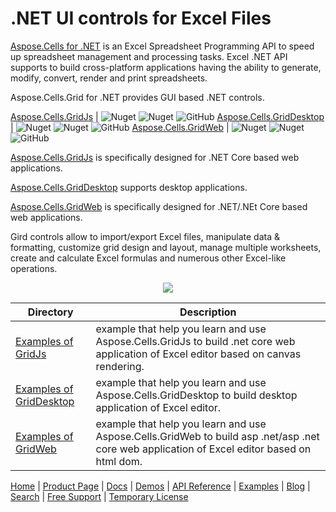 # .NET UI controls for Excel Files

[Aspose.Cells for .NET](https://products.aspose.com/cells/net) is an Excel Spreadsheet Programming API to speed up spreadsheet management and processing tasks. Excel .NET API supports to build cross-platform applications having the ability to generate, modify, convert, render and print spreadsheets.

Aspose.Cells.Grid for .NET  provides GUI based .NET controls.

[Aspose.Cells.GridJs](https://www.nuget.org/packages/Aspose.Cells.GridJs)  |  ![Nuget](https://img.shields.io/nuget/v/Aspose.Cells.GridJs ) ![Nuget](https://img.shields.io/nuget/dt/Aspose.Cells.GridJs ) ![GitHub](https://img.shields.io/github/license/aspose-cells/Aspose.Cells-for-.NET)
[Aspose.Cells.GridDesktop](https://www.nuget.org/packages/Aspose.Cells.GridDesktop)  |  ![Nuget](https://img.shields.io/nuget/v/Aspose.Cells.GridDesktop ) ![Nuget](https://img.shields.io/nuget/dt/Aspose.Cells.GridDesktop ) ![GitHub](https://img.shields.io/github/license/aspose-cells/Aspose.Cells-for-.NET)
[Aspose.Cells.GridWeb](https://www.nuget.org/packages/Aspose.Cells.GridWeb)  |  ![Nuget](https://img.shields.io/nuget/v/Aspose.Cells.GridWeb ) ![Nuget](https://img.shields.io/nuget/dt/Aspose.Cells.GridWeb ) ![GitHub](https://img.shields.io/github/license/aspose-cells/Aspose.Cells-for-.NET)

[Aspose.Cells.GridJs](https://docs.aspose.com/cells/net/aspose-cells-gridjs/basics/) is specifically designed for .NET Core based web applications.

[Aspose.Cells.GridDesktop](https://docs.aspose.com/cells/net/how-to-use-aspose-cells-griddesktop/) supports desktop applications.   

[Aspose.Cells.GridWeb](https://docs.aspose.com/cells/net/how-to-use-aspose-cells-gridweb-with-net-core/) is specifically designed for .NET/.NEt Core based web applications.

Gird controls allow to import/export Excel files, manipulate data & formatting, customize grid design and layout, manage multiple worksheets, create and calculate Excel formulas and numerous other Excel-like operations.

<p align="center">
  <a title="Download ZIP" href="https://github.com/aspose-cells/Aspose.Cells-for-.NET/archive/master.zip">
    <img src="http://i.imgur.com/hwNhrGZ.png" />
  </a>
</p>

Directory | Description
--------- | -----------
[Examples of GridJs](Examples_GridJs)  |example that help you learn and use Aspose.Cells.GridJs to build .net core web application of Excel editor based on canvas rendering. 
[Examples of GridDesktop](Examples_GridDesktop)  |example that help you learn and use Aspose.Cells.GridDesktop to build desktop application of Excel editor.
[Examples of GridWeb](Examples_GridWeb)  |example that help you learn and use Aspose.Cells.GridWeb to build asp .net/asp .net core web application of Excel editor based on html dom. 
 
 

[Home](https://www.aspose.com/) | [Product Page](https://products.aspose.com/cells/net) | [Docs](https://docs.aspose.com/cells/net/ui-components/) | [Demos](https://products.aspose.app/cells/family) | [API Reference](https://apireference.aspose.com/cells/net) | [Examples](https://github.com/aspose-cells/Aspose.Cells.Grid-for-.NET) | [Blog](https://blog.aspose.com/category/cells/) | [Search](https://search.aspose.com/) | [Free Support](https://forum.aspose.com/c/cells) |  [Temporary License](https://purchase.aspose.com/temporary-license)
